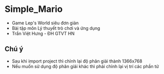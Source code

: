 # Simple_Mario
* Game Lep's World siêu đơn giản
* Bài tập môn Lý thuyết trò chơi và ứng dụng  
* Trần Việt Hưng - ĐH GTVT HN  
## Chú ý
* Sau khi import project thì chỉnh lại độ phân giải thành 1366x768
* Nếu muốn sử dụng độ phân giải khác thì phải chỉnh lại vị trí các phần tử
